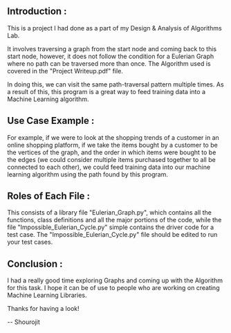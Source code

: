 Introduction :
--------------
This is a project I had done as a part of my Design & Analysis of Algorithms Lab.

It involves traversing a graph from the start node and coming back to this start node, however, it does not follow
the condition for a Eulerian Graph where no path can be traversed more than once. The Algorithm used is covered in the
"Project Writeup.pdf" file.

In doing this, we can visit the same path-traversal pattern multiple times. As a result of this, this program is a
great way to feed training data into a Machine Learning algorithm.

Use Case Example :
------------------
For example, if we were to look at the shopping trends of a customer in an online shopping platform, if we take the items
bought by a customer to be the vertices of the graph, and the order in which items were bought to be the edges (we could
consider multiple items purchased together to all be connected to each other), we could feed training data into our
machine learning algorithm using the path found by this program.

Roles of Each File :
--------------------
This consists of a library file "Eulerian_Graph.py", which contains all the functions, class definitions and all the major
portions of the code, while the file "Impossible_Eulerian_Cycle.py" simple contains the driver code for a test case. The
"Impossible_Eulerian_Cycle.py" file should be edited to run your test cases.

Conclusion :
------------
I had a really good time exploring Graphs and coming up with the Algorithm for this task. I hope it can be of use to people
who are working on creating Machine Learning Libraries.

Thanks for having a look!

-- Shourojit
